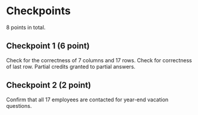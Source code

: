 # Checkpoints

8 points in total.

## Checkpoint 1 (6 point)

Check for the correctness of 7 columns and 17 rows. Check for correctness of last row. Partial credits granted to partial answers.

## Checkpoint 2 (2 point)

Confirm that all 17 employees are contacted for year-end vacation questions.